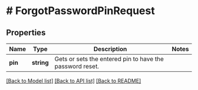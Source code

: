 # # ForgotPasswordPinRequest

## Properties

Name | Type | Description | Notes
------------ | ------------- | ------------- | -------------
**pin** | **string** | Gets or sets the entered pin to have the password reset. |

[[Back to Model list]](../../README.md#models) [[Back to API list]](../../README.md#endpoints) [[Back to README]](../../README.md)

